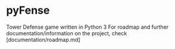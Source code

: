 pyFense
================

Tower Defense game written in Python 3
For roadmap and further documentation/information on the project, check [documentation/roadmap.md]

